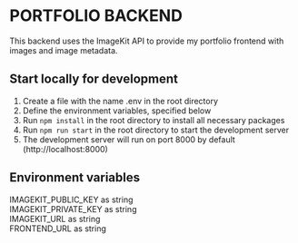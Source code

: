 # PORTFOLIO BACKEND

This backend uses the ImageKit API to provide my portfolio frontend with images and image metadata.

## Start locally for development

1. Create a file with the name .env in the root directory
2. Define the environment variables, specified below
3. Run `npm install` in the root directory to install all necessary packages
4. Run `npm run start` in the root directory to start the development server
5. The development server will run on port 8000 by default (http://localhost:8000)

## Environment variables

IMAGEKIT_PUBLIC_KEY as string \
IMAGEKIT_PRIVATE_KEY as string \
IMAGEKIT_URL as string \
FRONTEND_URL as string